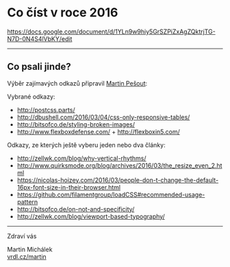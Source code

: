 # Co číst v roce 2016

https://docs.google.com/document/d/1YLn9w9hiy5GrSZPiZxAgZQktrjTG-N7D-0N4S4lVbKY/edit

---

## Co psali jinde?

Výběr zajímavých odkazů připravil [Martin Pešout](http://www.twitter.com/martinpesout):

Vybrané odkazy:

- http://postcss.parts/
- http://dbushell.com/2016/03/04/css-only-responsive-tables/
- http://bitsofco.de/styling-broken-images/
- http://www.flexboxdefense.com/ + http://flexboxin5.com/


Odkazy, ze kterých ještě vyberu jeden nebo dva články:

- http://zellwk.com/blog/why-vertical-rhythms/
- http://www.quirksmode.org/blog/archives/2016/03/the_resize_even_2.html
- https://nicolas-hoizey.com/2016/03/people-don-t-change-the-default-16px-font-size-in-their-browser.html
- https://github.com/filamentgroup/loadCSS#recommended-usage-pattern
- http://bitsofco.de/on-not-and-specificity/
- http://zellwk.com/blog/viewport-based-typography/

---

Zdraví vás

Martin Michálek  
[vrdl.cz/martin](http://vrdl.cz/martin)
